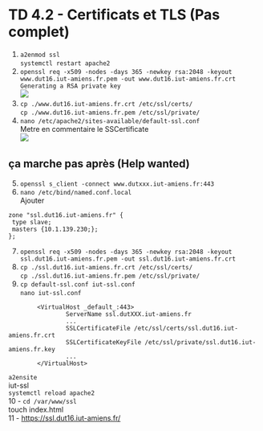 # TD 4.2 - Certificats et TLS (Pas complet)

1. `a2enmod ssl`  
`systemctl restart apache2`  
2. `openssl req -x509 -nodes -days 365 -newkey rsa:2048 -keyout www.dut16.iut-amiens.fr.pem -out www.dut16.iut-amiens.fr.crt  
Generating a RSA private key`  
![](https://cdn.discordapp.com/attachments/945701857127452692/945721245448683540/unknown.png)  
3. `cp ./www.dut16.iut-amiens.fr.crt /etc/ssl/certs/`  
`cp ./www.dut16.iut-amiens.fr.pem /etc/ssl/private/`  
4. `nano /etc/apache2/sites-available/default-ssl.conf`  
Metre en commentaire le SSCertificate  
![](https://cdn.discordapp.com/attachments/945701857127452692/945722764940177449/unknown.png)  

## ça marche pas après (Help wanted)

5. `openssl s_client -connect www.dutxxx.iut-amiens.fr:443`  
6. `nano /etc/bind/named.conf.local`  
Ajouter  
```
zone "ssl.dut16.iut-amiens.fr" {
 type slave;
 masters {10.1.139.230;};
};
```  
7. `openssl req -x509 -nodes -days 365 -newkey rsa:2048 -keyout ssl.dut16.iut-amiens.fr.pem -out ssl.dut16.iut-amiens.fr.crt`  
8. `cp ./ssl.dut16.iut-amiens.fr.crt /etc/ssl/certs/`  
`cp ./ssl.dut16.iut-amiens.fr.pem /etc/ssl/private/`  
9. `cp default-ssl.conf iut-ssl.conf`  
`nano iut-ssl.conf`  
```
        <VirtualHost _default_:443>
                ServerName ssl.dutXXX.iut-amiens.fr
                ...
                SSLCertificateFile /etc/ssl/certs/ssl.dut16.iut-amiens.fr.crt
                SSLCertificateKeyFile /etc/ssl/private/ssl.dut16.iut-amiens.fr.key
                ...
        </VirtualHost>
```  
`a2ensite`  
iut-ssl  
`systemctl reload apache2`  
10 - `cd /var/www/ssl`  
touch index.html  
11 - https://ssl.dut16.iut-amiens.fr/  
